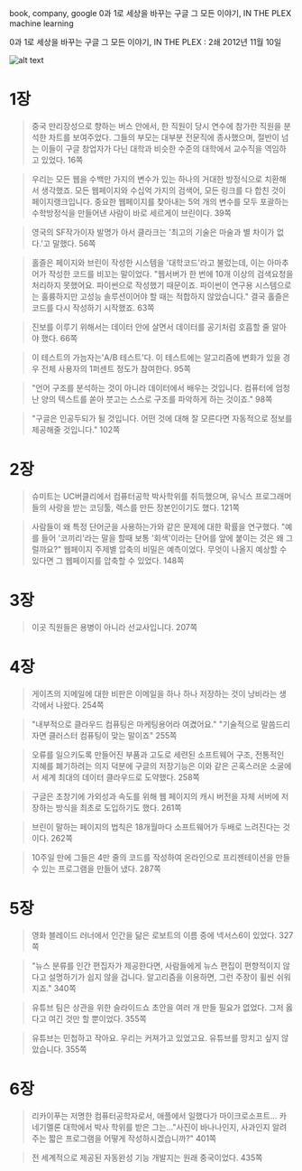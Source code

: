 book, company, google
0과 1로 세상을 바꾸는 구글 그 모든 이야기, IN THE PLEX
machine learning

0과 1로 세상을 바꾸는 구글 그 모든 이야기, IN THE PLEX
:   2쇄 2012년 11월 10일

![alt text](http://book.daum-img.net/R110x160/KOR9788960773448?moddttm=20140701065930 "in the plex")

# 1장

> 중국 만리장성으로 향하는 버스 안에서, 한 직원이 당시 연수에 참가한 직원을 분석한 차트를 보여주었다. 그들의 부모는 대부분 전문직에 종사했으며, 절반이 넘는 이들이 구글 창업자가 다닌 대학과 비슷한 수준의 대학에서 교수직을 역임하고 있었다. 16쪽

> 우리는 모든 웹을 수백만 가지의 변수가 있는 하나의 거대한 방정식으로 치환해서 생각했죠. 모든 웹페이지와 수십억 가지의 검색어, 모든 링크를 다 합친 것이 페이지랭크입니다. 중요한 웹페이지를 찾아내는 5억 개의 변수를 모두 포괄하는 수학방정식을 만들어낸 사람이 바로 세르게이 브린이다. 39쪽

> 영국의 SF작가이자 발명가 아서 클라크는 '최고의 기술은 마술과 별 차이가 없다.'고 말했다. 56쪽

> 홀즐은 페이지와 브린이 작성한 시스템을 '대학코드'라고 불렀는데, 이는 아마추어가 작성한 코드를 비꼬는 말이었다. "웹서버가 한 번에 10개 이상의 검색요청을 처리하지 못했어요. 파이썬으로 작성했기 때문이죠. 파이썬이 연구용 시스템으로는 훌륭하지만 고성능 솔루션이어야 할 때는 적합하지 않았습니다." 결국 홀즐은 코드를 다시 작성하기 시작했죠. 63쪽

> 진보를 이루기 위해서는 데이터 안에 살면서 데이터를 공기처럼 호흡할 줄 알아야 했다. 66쪽

> 이 테스트의 가늠자는'A/B 테스트'다. 이 테스트에는 알고리즘에 변화가 있을 경우 전체 사용자의 1퍼센트 정도가 참여한다. 95쪽

> "언어 구조를 분석하는 것이 아니라 데이터에서 배우는 것입니다. 컴퓨터에 엄청난 양의 텍스트를 쏟아 붓고는 스스로 구조를 파악하게 하는 것이죠." 98쪽

> "구글은 인공두되가 될 것입니다. 어떤 것에 대해 잘 모른다면 자동적으로 정보를 제공해줄 것입니다." 102쪽


# 2장

> 슈미트는 UC버클리에서 컴퓨터공학 박사학위를 취득했으며, 유닉스 프로그래머들의 사랑을 받는 코딩툴, 렉스를 만든 장본인이기도 했다. 121쪽

> 사람들이 왜 특정 단어군을 사용하는가와 같은 문제에 대한 확률을 연구했다. "예를 들어 '코끼리'라는 말을 할때 보통 '회색'이라는 단어를 앞에 붙이는 것은 왜 그럴까요?" 웹페이지 주제별 압축의 비밀은 예측이었다. 무엇이 나올지 예상할 수 있다면 그 웹페이지를 압축할 수 있었다. 148쪽

# 3장

> 이곳 직원들은 용병이 아니라 선교사입니다. 207쪽

# 4장

> 게이츠의 지메일에 대한 비판은 이메일을 하나 하나 저장하는 것이 낭비라는 생각에서 나왔다. 254쪽

> "내부적으로 클라우드 컴퓨팅은 마케팅용어라 여겼어요." "기술적으로 말씀드리자면 클러스터 컴퓨팅이 맞는 말이죠" 255쪽

> 오류를 일으키도록 만들어진 부품과 고도로 세련된 소프트웨어 구조, 전통적인 지혜를 폐기하려는 의지 덕분에 구글의 저장기능은 이와 같은 곤혹스러운 소굴에서 세계 최대의 데이터 클라우드로 도약했다. 258쪽

> 구글은 초창기에 가외성과 속도를 위해 웹 페이지의 캐시 버전을 자체 서버에 저장하는 방식을 최초로 도입하기도 했다. 261쪽

> 브린이 말하는 페이지의 법칙은 18개월마다 소프트웨어가 두배로 느려진다는 것이다. 262쪽

> 10주일 만에 그들은 4만 줄의 코드를 작성하여 온라인으로 프리젠테이션을 만들 수 있는 프로그램을 만들어 냈다. 287쪽

# 5장

> 영화 블레이드 러너에서 인간을 닮은 로보트의 이름 중에 넥서스6이 있었다. 327쪽

> "뉴스 분류를 인간 편집자가 제공한다면, 사람들에게 뉴스 편집이 편향적이지 않다고 설명하기가 쉽지 않을 겁니다. 알고리즘을 이용하면, 그런 주장이 휠씬 쉬워지죠." 340쪽

> 유튜브 팀은 상관을 위한 슬라이드쇼 초안을 여러 개 만들 필요가 없었다. 그저 옳다고 여긴 것만 할 뿐이었다. 355쪽

> 유튜브는 민첩하고 작아요. 우리는 커져가고 있었고요. 유튜브를 망치고 싶지 않았습니다. 355쪽

# 6장

> 리카이푸는 저명한 컴퓨터공학자로서, 애플에서 일했다가 마이크로소프트... 카네기멜론 대학에서 박사 학위를 받은 그는..."사진이 바나나인지, 사과인지 알려주는 짧은 프로그램을 어떻게 작성하시겠습니까?"  401쪽

> 전 세계적으로 제공된 자동완성 기능 개발지는 원래 중국이었다. 435쪽

